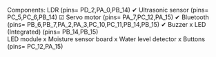 Components: 
LDR                      (pins= PD_2,PA_0,PB_14)                              ✔
Ultrasonic sensor        (pins= PC_5,PC_6,PB_14)                              ☑
Servo motor              (pins= PA_7,PC_12,PA_15)                             ✔
Bluetooth                (pins= PB_6,PB_7,PA_2,PA_3,PC_10,PC_11,PB_14,PB_15)  ✔
Buzzer                                                                        x
LED (Integrated)         (pins= PB_14,PB_15)  
LED module                                                                    x
Moisture sensor board                                                         x
Water level detector                                                          x
Buttons                  (pins= PC_12,PA_15)
